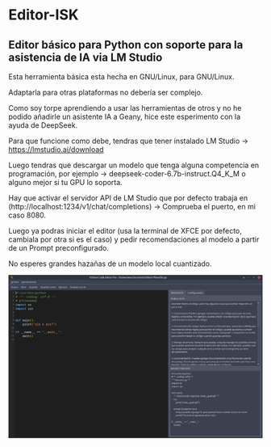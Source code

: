 # Editor-ISK

## Editor básico para Python con soporte para la asistencia de IA via LM Studio

Esta herramienta básica esta hecha en GNU/Linux, para GNU/Linux.  

Adaptarla para otras plataformas no debería ser complejo.

Como soy torpe aprendiendo a usar las herramientas de otros y no he podido añadirle un asistente IA a Geany, hice este esperimento con la ayuda de DeepSeek.

Para que funcione como debe, tendras que tener instalado LM Studio -> https://lmstudio.ai/download  

Luego tendras que descargar un modelo que tenga alguna competencia en programación, por ejemplo -> deepseek-coder-6.7b-instruct.Q4_K_M o alguno mejor si tu GPU lo soporta.

Hay que activar el servidor API de LM Studio que por defecto trabaja en (http://localhost:1234/v1/chat/completions) -> Comprueba el puerto, en mi caso 8080.

Luego ya podras iniciar el editor (usa la terminal de XFCE por defecto, cambiala por otra si es el caso) y pedir recomendaciones al modelo a partir de un Prompt preconfigurado.  

No esperes grandes hazañas de un modelo local cuantizado.  

![Captura del Editor](https://github.com/wsnlndrv/Editor-ISK/blob/main/Capturas/captura_20250625_044446.png?raw=true)
